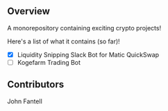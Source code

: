 ## Overview

A monorepository containing exciting crypto projects!

Here's a list of what it contains (so far)!

- [x] Liquidity Snipping Slack Bot for Matic QuickSwap
- [ ] Kogefarm Trading Bot

## Contributors

John Fantell